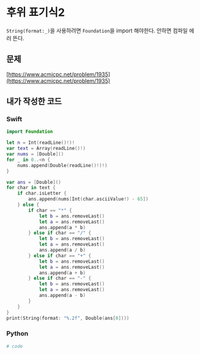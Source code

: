 # 후위 표기식2
`String(format:_)`을 사용하려면 `Foundation`을 import 해야한다. 안하면 컴파일 에러 뜬다.

## 문제
[https://www.acmicpc.net/problem/1935](https://www.acmicpc.net/problem/1935)
## 내가 작성한 코드
### Swift
```swift
import Foundation

let n = Int(readLine()!)!
var text = Array(readLine()!)
var nums = [Double]()
for _ in 0..<n {
    nums.append(Double(readLine()!)!)
}

var ans = [Double]()
for char in text {
    if char.isLetter {
        ans.append(nums[Int(char.asciiValue!) - 65])
    } else {
        if char == "*" {
            let b = ans.removeLast()
            let a = ans.removeLast()
            ans.append(a * b)
        } else if char == "/" {
            let b = ans.removeLast()
            let a = ans.removeLast()
            ans.append(a / b)
        } else if char == "+" {
            let b = ans.removeLast()
            let a = ans.removeLast()
            ans.append(a + b)
        } else if char == "-" {
            let b = ans.removeLast()
            let a = ans.removeLast()
            ans.append(a - b)
        }
    }
}
print(String(format: "%.2f", Double(ans[0])))
```
### Python
```python
# code
```
